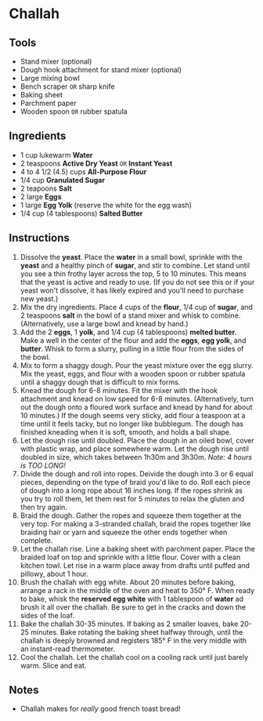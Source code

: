 # Challah

## Tools

* Stand mixer (optional)
* Dough hook attachment for stand mixer (optional)
* Large mixing bowl
* Bench scraper `OR` sharp knife
* Baking sheet
* Parchment paper
* Wooden spoon `OR` rubber spatula

## Ingredients

* 1 cup lukewarm **Water**
* 2 teaspoons **Active Dry Yeast** `OR` **Instant Yeast**
* 4 to 4 1/2 (4.5) cups **All-Purpose Flour**
* 1/4 cup **Granulated Sugar**
* 2 teapoons **Salt**
* 2 large **Eggs**
* 1 large **Egg Yolk** (reserve the white for the egg wash)
* 1/4 cup (4 tablespoons) **Salted Butter**

## Instructions

1. Dissolve the **yeast**. Place the **water** in a small bowl, sprinkle with the **yeast** and a healthy pinch of **sugar**, and stir to combine. Let stand until you see a thin frothy layer across the top, 5 to 10 minutes. This means that the yeast is active and ready to use. (If you do not see this or if your yeast won't dissolve, it has likely expired and you'll need to purchase new yeast.)
2. Mix the dry ingredients. Place 4 cups of the **flour**, 1/4 cup of **sugar**, and 2 teaspoons **salt** in the bowl of a stand mixer and whisk to combine. (Alternatively, use a large bowl and knead by hand.)
3. Add the 2 **eggs**, 1 **yolk**, and 1/4 cup (4 tablespoons) **melted butter**. Make a well in the center of the flour and add the **eggs**, **egg yolk**, and **butter**. Whisk to form a slurry, pulling in a little flour from the sides of the bowl.
4. Mix to form a shaggy dough. Pour the yeast mixture over the egg slurry. Mix the yeast, eggs, and flour with a wooden spoon or rubber spatula until a shaggy dough that is difficult to mix forms.
5. Knead the dough for 6-8 minutes. Fit the mixer with the hook attachment and knead on low speed for 6-8 minutes. (Alternatively, turn out the dough onto a floured work surface and knead by hand for about 10 minutes.) If the dough seems very sticky, add flour a teaspoon at a time until it feels tacky, but no longer like bubblegum. The dough has finished kneading when it is soft, smooth, and holds a ball shape.
6. Let the dough rise until doubled. Place the dough in an oiled bowl, cover with plastic wrap, and place somewhere warm. Let the dough rise until doubled in size, which takes between 1h30m and 3h30m. *Note: 4 hours is TOO LONG!*
7. Divide the dough and roll into ropes. Deivide the dough into 3 or 6 equal pieces, depending on the type of braid you'd like to do. Roll each piece of dough into a long rope about 16 inches long. If the ropes shrink as you try to roll them, let them rest for 5 minutes to relax the gluten and then try again.
8. Braid the dough. Gather the ropes and squeeze them together at the very top. For making a 3-stranded challah, braid the ropes together like braiding hair or yarn and squeeze the other ends together when complete.
9. Let the challah rise. Line a baking sheet with parchment paper. Place the braided loaf on top and sprinkle with a little flour. Cover with a clean kitchen towl. Let rise in a warm place away from drafts until puffed and pillowy, about 1 hour.
10. Brush the challah with egg white. About 20 minutes before baking, arrange a rack in the middle of the oven and heat to 350° F. When ready to bake, whisk the **reserved egg white** with 1 tablespoon of **water** ad brush it all over the challah. Be sure to get in the cracks and down the sides of the loaf.
11. Bake the challah 30-35 minutes. If baking as 2 smaller loaves, bake 20-25 minutes. Bake rotating the baking sheet halfway through, until the challah is deeply browned and registers 185° F in the very middle with an instant-read thermometer.
12. Cool the challah. Let the challah cool on a cooling rack until just barely warm. Slice and eat.

## Notes

* Challah makes for *really* good french toast bread!